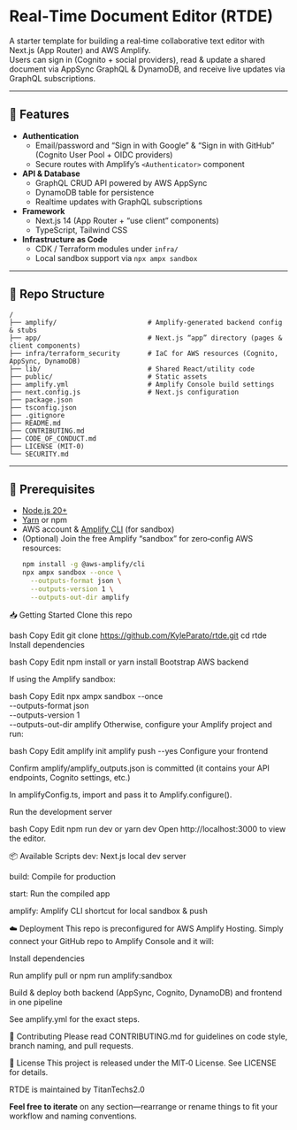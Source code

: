 # Real‑Time Document Editor (RTDE)

A starter template for building a real‑time collaborative text editor with Next.js (App Router) and AWS Amplify.  
Users can sign in (Cognito + social providers), read & update a shared document via AppSync GraphQL & DynamoDB, and receive live updates via GraphQL subscriptions.

---

## 🚀 Features

- **Authentication**  
  - Email/password and “Sign in with Google” & “Sign in with GitHub” (Cognito User Pool + OIDC providers)
  - Secure routes with Amplify’s `<Authenticator>` component
- **API & Database**  
  - GraphQL CRUD API powered by AWS AppSync  
  - DynamoDB table for persistence
  - Realtime updates with GraphQL subscriptions
- **Framework**  
  - Next.js 14 (App Router + “use client” components)
  - TypeScript, Tailwind CSS
- **Infrastructure as Code**  
  - CDK / Terraform modules under `infra/`
  - Local sandbox support via `npx ampx sandbox`

---

## 📁 Repo Structure

```
/
├── amplify/                       # Amplify‑generated backend config & stubs
├── app/                           # Next.js “app” directory (pages & client components)
├── infra/terraform_security       # IaC for AWS resources (Cognito, AppSync, DynamoDB)
├── lib/                           # Shared React/utility code
├── public/                        # Static assets
├── amplify.yml                    # Amplify Console build settings
├── next.config.js                 # Next.js configuration
├── package.json
├── tsconfig.json
├── .gitignore
├── README.md
├── CONTRIBUTING.md
├── CODE_OF_CONDUCT.md
├── LICENSE (MIT‑0)
└── SECURITY.md
```



---

## 🔧 Prerequisites

- [Node.js 20+](https://nodejs.org)  
- [Yarn](https://yarnpkg.com) or npm  
- AWS account & [Amplify CLI](https://docs.amplify.aws/cli/) (for sandbox)  
- (Optional) Join the free Amplify “sandbox” for zero‑config AWS resources:
  ```bash
  npm install -g @aws-amplify/cli
  npx ampx sandbox --once \
    --outputs-format json \
    --outputs-version 1 \
    --outputs-out-dir amplify


📥 Getting Started
Clone this repo

bash
Copy
Edit
git clone https://github.com/KyleParato/rtde.git
cd rtde
Install dependencies

bash
Copy
Edit
npm install
or
yarn install
Bootstrap AWS backend

If using the Amplify sandbox:

bash
Copy
Edit
npx ampx sandbox --once \
  --outputs-format json \
  --outputs-version 1 \
  --outputs-out-dir amplify
Otherwise, configure your Amplify project and run:

bash
Copy
Edit
amplify init
amplify push --yes
Configure your frontend

Confirm amplify/amplify_outputs.json is committed (it contains your API endpoints, Cognito settings, etc.)

In amplifyConfig.ts, import and pass it to Amplify.configure().

Run the development server

bash
Copy
Edit
npm run dev
or
yarn dev
Open http://localhost:3000 to view the editor.

📦 Available Scripts
dev: Next.js local dev server

build: Compile for production

start: Run the compiled app

amplify: Amplify CLI shortcut for local sandbox & push

☁️ Deployment
This repo is preconfigured for AWS Amplify Hosting. Simply connect your GitHub repo to Amplify Console and it will:

Install dependencies

Run amplify pull or npm run amplify:sandbox

Build & deploy both backend (AppSync, Cognito, DynamoDB) and frontend in one pipeline

See amplify.yml for the exact steps.

🤝 Contributing
Please read CONTRIBUTING.md for guidelines on code style, branch naming, and pull requests.

📜 License
This project is released under the MIT‑0 License. See LICENSE for details.

RTDE is maintained by TitanTechs2.0

**Feel free to iterate** on any section—rearrange or rename things to fit your workflow and naming conventions.